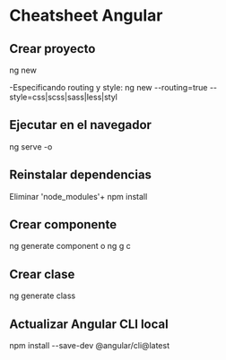 # Cheatsheet Angular
## Crear proyecto
ng new <nombreProyecto>

-Especificando routing y style:
ng new <nombreProyecto> --routing=true 	--style=css|scss|sass|less|styl

## Ejecutar en el navegador
ng serve -o

## Reinstalar dependencias
Eliminar 'node_modules'+ npm install

## Crear componente
ng generate component <nombre-componente> 
o
ng g c <nombre-componente>

## Crear clase
ng generate class <nombreClase>

## Actualizar Angular CLI local
npm install --save-dev @angular/cli@latest



